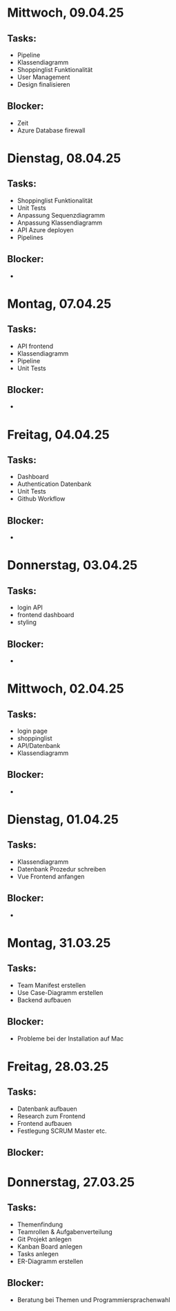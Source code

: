 # Mittwoch, 09.04.25

## Tasks:
- Pipeline
- Klassendiagramm
- Shoppinglist Funktionalität
- User Management
- Design finalisieren

## Blocker:
- Zeit
- Azure Database firewall

# Dienstag, 08.04.25

## Tasks:
- Shoppinglist Funktionalität
- Unit Tests
- Anpassung Sequenzdiagramm
- Anpassung Klassendiagramm
- API Azure deployen
- Pipelines

## Blocker:
-

# Montag, 07.04.25

## Tasks:
- API frontend
- Klassendiagramm
- Pipeline
- Unit Tests

## Blocker:
- 

# Freitag, 04.04.25

## Tasks:
- Dashboard
- Authentication Datenbank
- Unit Tests
- Github Workflow

## Blocker:
- 

# Donnerstag, 03.04.25

## Tasks:
- login API
- frontend dashboard
- styling

## Blocker:
-

# Mittwoch, 02.04.25

## Tasks:
- login page
- shoppinglist
- API/Datenbank
- Klassendiagramm

## Blocker:
-

# Dienstag, 01.04.25

## Tasks:
- Klassendiagramm
- Datenbank Prozedur schreiben
- Vue Frontend anfangen
  
## Blocker:
-

# Montag, 31.03.25

## Tasks:
- Team Manifest erstellen
- Use Case-Diagramm erstellen
- Backend aufbauen

## Blocker:
- Probleme bei der Installation auf Mac

# Freitag, 28.03.25

## Tasks:
- Datenbank aufbauen
- Research zum Frontend
- Frontend aufbauen
- Festlegung SCRUM Master etc.

## Blocker:

# Donnerstag, 27.03.25

## Tasks:
- Themenfindung
- Teamrollen & Aufgabenverteilung
- Git Projekt anlegen
- Kanban Board anlegen
- Tasks anlegen
- ER-Diagramm erstellen

## Blocker:
- Beratung bei Themen und Programmiersprachenwahl

